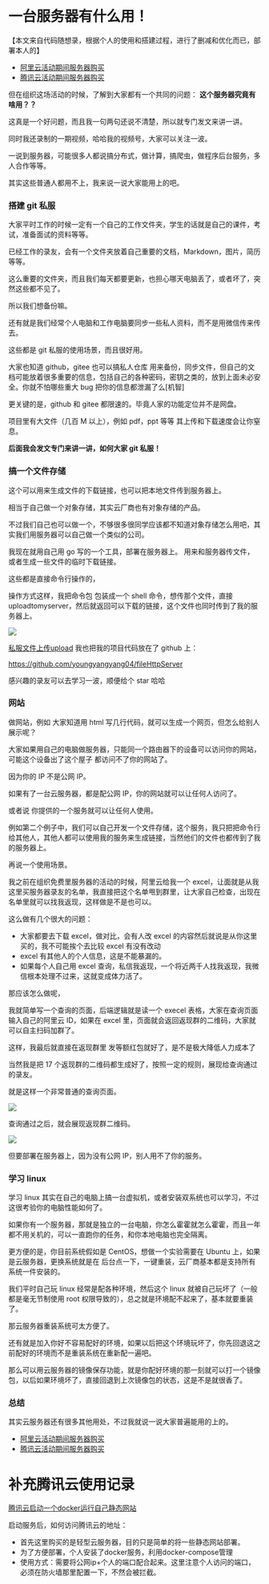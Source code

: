 # 一台服务器有什么用！
【本文来自代码随想录，根据个人的使用和搭建过程，进行了删减和优化而已，部署本人的】

- [阿里云活动期间服务器购买](https://www.aliyun.com/minisite/goods?taskCode=shareNew2205&recordId=3641992&userCode=roof0wob)
- [腾讯云活动期间服务器购买](https://curl.qcloud.com/EiaMXllu)

但在组织这场活动的时候，了解到大家都有一个共同的问题： **这个服务器究竟有啥用？？**

这真是一个好问题，而且我一句两句还说不清楚，所以就专门发文来讲一讲。

同时我还录制的一期视频，哈哈我的视频号，大家可以关注一波。

一说到服务器，可能很多人都说搞分布式，做计算，搞爬虫，做程序后台服务，多人合作等等。

其实这些普通人都用不上，我来说一说大家能用上的吧。

### 搭建 git 私服

大家平时工作的时候一定有一个自己的工作文件夹，学生的话就是自己的课件，考试，准备面试的资料等等。

已经工作的录友，会有一个文件夹放着自己重要的文档，Markdown，图片，简历等等。

这么重要的文件夹，而且我们每天都要更新，也担心哪天电脑丢了，或者坏了，突然这些都不见了。

所以我们想备份嘛。

还有就是我们经常个人电脑和工作电脑要同步一些私人资料，而不是用微信传来传去。

这些都是 git 私服的使用场景，而且很好用。

大家也知道 github，gitee 也可以搞私人仓库 用来备份，同步文件，但自己的文档可能放着很多重要的信息，包括自己的各种密码，密钥之类的，放到上面未必安全。你就不怕哪些重大 bug 把你的信息都泄漏了么[机智]

更关键的是，github 和 gitee 都限速的。毕竟人家的功能定位并不是网盘。

项目里有大文件（几百 M 以上），例如 pdf，ppt 等等 其上传和下载速度会让你窒息。

**后面我会发文专门来讲一讲，如何大家 git 私服！**

### 搞一个文件存储

这个可以用来生成文件的下载链接，也可以把本地文件传到服务器上。

相当于自己做一个对象存储，其实云厂商也有对象存储的产品。

不过我们自己也可以做一个，不够很多很同学应该都不知道对象存储怎么用吧，其实我们用服务器可以自己做一个类似的公司。

我现在就用自己用 go 写的一个工具，部署在服务器上。 用来和服务器传文件，或者生成一些文件的临时下载链接。

这些都是直接命令行操作的，

操作方式这样，我把命令包 包装成一个 shell 命令，想传那个文件，直接 uploadtomyserver，然后就返回可以下载的链接，这个文件也同时传到了我的服务器上。

![](https://code-thinking-1253855093.file.myqcloud.com/pics/20211126165643.png)

[私服文件上传upload](https://github.com/nyhxiaoning/fileHttpServer.git)
我也把我的项目代码放在了 github 上：

https://github.com/youngyangyang04/fileHttpServer

感兴趣的录友可以去学习一波，顺便给个 star 哈哈

### 网站

做网站，例如 大家知道用 html 写几行代码，就可以生成一个网页，但怎么给别人展示呢？

大家如果用自己的电脑做服务器，只能同一个路由器下的设备可以访问你的网站，可能这个设备出了这个屋子 都访问不了你的网站了。

因为你的 IP 不是公网 IP。

如果有了一台云服务器，都是配公网 IP，你的网站就可以让任何人访问了。

或者说 你提供的一个服务就可以让任何人使用。

例如第二个例子中，我们可以自己开发一个文件存储，这个服务，我只把把命令行给其他人，其他人都可以使用我的服务来生成链接，当然他们的文件也都传到了我的服务器上。

再说一个使用场景。

我之前在组织免费里服务器的活动的时候，阿里云给我一个 excel，让面就是从我这里买服务器录友的名单，我直接把这个名单甩到群里，让大家自己检查，出现在名单里就可以找我返现，这样做是不是也可以。

这么做有几个很大的问题：

- 大家都要去下载 excel，做对比，会有人改 excel 的内容然后就说是从你这里买的，我不可能挨个去比较 excel 有没有改动
- excel 有其他人的个人信息，这是不能暴漏的。
- 如果每个人自己用 excel 查询，私信我返现，一个将近两千人找我返现，我微信根本处理不过来，这就变成体力活了。

那应该怎么做呢，

我就简单写一个查询的页面，后端逻辑就是读一个 execel 表格，大家在查询页面输入自己的阿里云 ID，如果在 excel 里，页面就会返回返现群的二维码，大家就可以自主扫码加群了。

这样，我最后就直接在返现群里 发等额红包就好了，是不是极大降低人力成本了

当然我是把 17 个返现群的二维码都生成好了，按照一定的规则，展现给查询通过的录友。

就是这样一个非常普通的查询页面。

![](https://code-thinking-1253855093.file.myqcloud.com/pics/20211126160200.png)

查询通过之后，就会展现返现群二维码。

![](https://code-thinking-1253855093.file.myqcloud.com/pics/20211127160558.png)

但要部署在服务器上，因为没有公网 IP，别人用不了你的服务。

### 学习 linux

学习 linux 其实在自己的电脑上搞一台虚拟机，或者安装双系统也可以学习，不过这很考验你的电脑性能如何了。

如果你有一个服务器，那就是独立的一台电脑，你怎么霍霍就怎么霍霍，而且一年都不用关机的，可以一直跑你的任务，和你本地电脑也完全隔离。

更方便的是，你目前系统假如是 CentOS，想做一个实验需要在 Ubuntu 上，如果是云服务器，更换系统就是在 后台点一下，一键重装，云厂商基本都是支持所有系统一件安装的。

我们平时自己玩 linux 经常是配各种环境，然后这个 linux 就被自己玩坏了（一般都是毫无节制使用 root 权限导致的），总之就是环境配不起来了，基本就要重装了。

那云服务器重装系统可太方便了。

还有就是加入你好不容易配好的环境，如果以后把这个环境玩坏了，你先回退这之前配好的环境而不是重装系统在重新配一遍吧。

那么可以用云服务器的镜像保存功能，就是你配好环境的那一刻就可以打一个镜像包，以后如果环境坏了，直接回退到上次镜像包的状态，这是不是就很香了。

### 总结

其实云服务器还有很多其他用处，不过我就说一说大家普遍能用的上的。

- [阿里云活动期间服务器购买](https://www.aliyun.com/minisite/goods?taskCode=shareNew2205&recordId=3641992&userCode=roof0wob)
- [腾讯云活动期间服务器购买](https://curl.qcloud.com/EiaMXllu)



# 补充腾讯云使用记录
[腾讯云启动一个docker运行自己静态网站](https://orcaterm.cloud.tencent.com/terminal?instanceId=lhins-pc95enuq&region=ap-beijing&host=43.143.252.84&platformType=LINUX_UNIX&loginMode=tat&loginType=0&from=lh_console_login_btn)


启动服务后，如何访问腾讯云的地址：
- 首先这里购买的是轻型云服务器，目的只是简单的将一些静态网站部署。
- 为了方便部署，个人安装了docker服务，利用docker-compose管理
- 使用方式：需要将公网ip+个人的端口配合起来。这里注意个人访问的端口，必须在防火墙那里配置一下，不然会被拦截。
